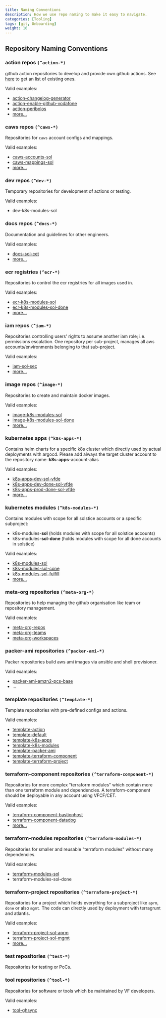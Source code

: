 ```yaml
---
title: Naming Conventions
description: How we use repo naming to make it easy to navigate.
categories: [Tooling]
tags: [git, Onboarding]
weight: 10
---
```


## Repository Naming Conventions

### action repos `(^action-*)`

github action repositories to develop and provide own github actions. See [here](https://github.vodafone.com/orgs/VFDE-SOL/repositories?q=action-&type=all&language=&sort=name) to get an list of existing ones.

Valid examples:
- [action-changelog-generator](https://github.vodafone.com/VFDE-SOL/action-changelog-generator)
- [action-enable-github-vodafone](https://github.vodafone.com/VFDE-SOL/action-enable-github-vodafone)
- [action-peribolos](https://github.vodafone.com/VFDE-SOL/action-peribolos)
- [more...](https://github.vodafone.com/orgs/VFDE-SOL/repositories?q=action-&type=all&language=&sort=name)

### caws repos `(^caws-*)`

Repositories for `caws` account configs and mappings.

Valid examples:
- [caws-accounts-sol](https://github.vodafone.com/VFDE-SOL/caws-accounts-sol)
- [caws-mappings-sol](https://github.vodafone.com/VFDE-SOL/caws-mappings-sol)
- [more...](https://github.vodafone.com/orgs/VFDE-SOL/repositories?q=caws-&type=all&language=&sort=name)

### dev repos `(^dev-*)`

Temporary repositories for development of actions or testing.

Valid examples:
- dev-k8s-modules-sol

### docs repos `(^docs-*)`

Documentation and guidelines for other engineers.

Valid examples:
- [docs-sol-cet](https://github.vodafone.com/VFDE-SOL/docs-sol-cet)
- [more...](https://github.vodafone.com/orgs/VFDE-SOL/repositories?q=docs-&type=all&language=&sort=name)

### ecr registries `(^ecr-*)`

Repositories to control the ecr registries for all images used in.

Valid examples:
- [ecr-k8s-modules-sol](https://github.vodafone.com/VFDE-SOL/ecr-k8s-modules-sol)
- [ecr-k8s-modules-sol-done](https://github.vodafone.com/VFDE-SOL/ecr-k8s-modules-sol-done)
- [more...](https://github.vodafone.com/orgs/VFDE-SOL/repositories?q=ecr-&type=all&language=&sort=name)

### iam repos `(^iam-*)`

Repositories controlling users' rights to assume another iam role; i.e. permissions escalation.
One repository per sub-project, manages all aws accounts/environments belonging to that sub-project.

Valid examples:
- [iam-sol-sec](https://github.vodafone.com/VFDE-SOL/iam-sol-sec)
- [more...](https://github.vodafone.com/orgs/VFDE-SOL/repositories?q=iam-&type=all&language=&sort=name)

### image repos `(^image-*)`

Repositories to create and maintain docker images.

Valid examples:
- [image-k8s-modules-sol](https://github.vodafone.com/VFDE-SOL/image-k8s-modules-sol)
- [image-k8s-modules-sol-done](https://github.vodafone.com/VFDE-SOL/image-k8s-modules-sol-done)
- [more...](https://github.vodafone.com/orgs/VFDE-SOL/repositories?q=image-&type=all&language=&sort=name)

### kubernetes apps `(^k8s-apps-*)`

Contains helm charts for a specific k8s cluster which directly used by actual deployments with argocd.
Please add always the target cluster account to the repository name: **k8s-apps**-account-alias

Valid examples:
- [k8s-apps-dev-sol-vfde](https://github.vodafone.com/VFDE-SOL/k8s-apps-dev-sol-vfde)
- [k8s-apps-dev-done-sol-vfde](https://github.vodafone.com/VFDE-SOL/k8s-apps-dev-done-sol-vfde)
- [k8s-apps-prod-done-sol-vfde](https://github.vodafone.com/VFDE-SOL/k8s-apps-prod-done-sol-vfde)
- [more...](https://github.vodafone.com/orgs/VFDE-SOL/repositories?q=k8s-apps&type=all&language=&sort=name)

### kubernetes modules `(^k8s-modules-*)`

Contains modules with scope for all solstice accounts or a specific subproject:

- k8s-modules-**sol** (holds modules with scope for all solstice accounts)
- k8s-modules-**sol-done** (holds modules with scope for all done accounts in solstice)

Valid examples:
- [k8s-modules-sol](https://github.vodafone.com/VFDE-SOL/k8s-modules-sol)
- [k8s-modules-sol-cone](https://github.vodafone.com/VFDE-SOL/k8s-modules-sol-cone)
- [k8s-modules-sol-fulfill](https://github.vodafone.com/VFDE-SOL/k8s-modules-sol-fulfill)
- [more...](https://github.vodafone.com/orgs/VFDE-SOL/repositories?q=k8s-modules-&type=all&language=&sort=name)

### meta-org repositories `(^meta-org-*)`

Repositories to help managing the github organisation like team or repository management.

Valid examples:
- [meta-org-repos](https://github.vodafone.com/VFDE-SOL/meta-org-repos)
- [meta-org-teams](https://github.vodafone.com/VFDE-SOL/meta-org-teams)
- [meta-org-workspaces](https://github.vodafone.com/VFDE-SOL/meta-org-workspaces)

### packer-ami repositories `(^packer-ami-*)`

Packer repositories build aws ami images via ansible and shell provisioner.

Valid examples:
- [packer-ami-amzn2-pcs-base](https://github.vodafone.com/VFDE-SOL/packer-ami-amzn2-pcs-base)
- ...

### template repositories `(^template-*)`

Template repositories with pre-defined configs and actions.

Valid examples:
- [template-action](https://github.vodafone.com/VFDE-SOL/template-action)
- [template-default](https://github.vodafone.com/VFDE-SOL/template-default)
- [template-k8s-apps](https://github.vodafone.com/VFDE-SOL/template-k8s-apps)
- [template-k8s-modules](https://github.vodafone.com/VFDE-SOL/template-k8s-modules)
- [template-packer-ami](https://github.vodafone.com/VFDE-SOL/template-packer-ami)
- [template-terraform-component](https://github.vodafone.com/VFDE-SOL/template-terraform-component)
- [template-terraform-project](https://github.vodafone.com/VFDE-SOL/template-terraform-project)

### terraform-component repositories `(^terraform-component-*)`

Repositories for more complex "terraform modules" which contain more than one terraform module and dependencies.
A terraform-component should be deployable in any account using VFCF/CET.

Valid examples:
- [terraform-component-bastionhost](https://github.vodafone.com/VFDE-SOL/terraform-component-bastionhost)
- [terraform-component-datadog](https://github.vodafone.com/VFDE-SOL/terraform-component-datadog)
- [more...](https://github.vodafone.com/orgs/VFDE-SOL/repositories?q=terraform-component-&type=all&language=&sort=name)

### terraform-modules repositories `(^terraform-modules-*)`

Repositories for smaller and reusable "terraform modules" without many dependencies.

Valid examples:
- [terraform-modules-sol](https://github.vodafone.com/VFDE-SOL/terraform-modules-sol)
- terraform-modules-sol-done

### terraform-project repositories `(^terraform-project-*)`

Repositories for a project which holds everything for a subproject like `aprm`, `done` or also `mgmt`.
The code can directly used by deployment with terragrunt and atlantis.

Valid examples:
- [terraform-project-sol-aprm](https://github.vodafone.com/VFDE-SOL/terraform-project-sol-aprm)
- [terraform-project-sol-mgmt](https://github.vodafone.com/VFDE-SOL/terraform-project-sol-mgmt)
- [more...](https://github.vodafone.com/orgs/VFDE-SOL/repositories?q=terraform-project-&type=all&language=&sort=name)

### test repositories `(^test-*)`

Repositories for testing or PoCs.

### tool repositories `(^tool-*)`

Repositories for software or tools which be maintained by VF developers.

Valid examples:
- [tool-ghsync](https://github.vodafone.com/VFDE-SOL/tool-ghsync)
